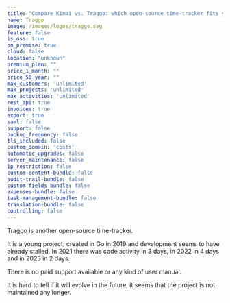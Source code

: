 ```yaml
---
title: "Compare Kimai vs. Traggo: which open-source time-tracker fits your needs?"
name: Traggo
image: /images/logos/traggo.svg
feature: false
is_oss: true
on_premise: true
cloud: false
location: "unknown"
premium_plan: ""
price_1_month: ""
price_50_year: ""
max_customers: 'unlimited'
max_projects: 'unlimited'
max_activities: 'unlimited'
rest_api: true
invoices: true
export: true
saml: false
support: false
backup_frequency: false
tls_included: false
custom_domain: 'costs'
automatic_upgrades: false
server_maintenance: false
ip_restriction: false
custom-content-bundle: false
audit-trail-bundle: false
custom-fields-bundle: false
expenses-bundle: false
task-management-bundle: false
translation-bundle: false
controlling: false
---
```


Traggo is another open-source time-tracker. 

It is a young project, created in Go in 2019 and development seems to have already stalled.
In 2021 there was code activity in 3 days, in 2022 in 4 days and in 2023 in 2 days.

There is no paid support available or any kind of user manual.

It is hard to tell if it will evolve in the future, it seems that the project is not maintained any longer. 
